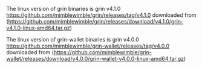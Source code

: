 The linux version of grin binaries is grin v4.1.0 https://github.com/mimblewimble/grin/releases/tag/v4.1.0
downloaded from (https://github.com/mimblewimble/grin/releases/download/v4.1.0/grin-v4.1.0-linux-amd64.tar.gz)

The linux version of grin-wallet binaries is grin v4.0.0 https://github.com/mimblewimble/grin-wallet/releases/tag/v4.0.0
downloaded from (https://github.com/mimblewimble/grin-wallet/releases/download/v4.0.0/grin-wallet-v4.0.0-linux-amd64.tar.gz)
